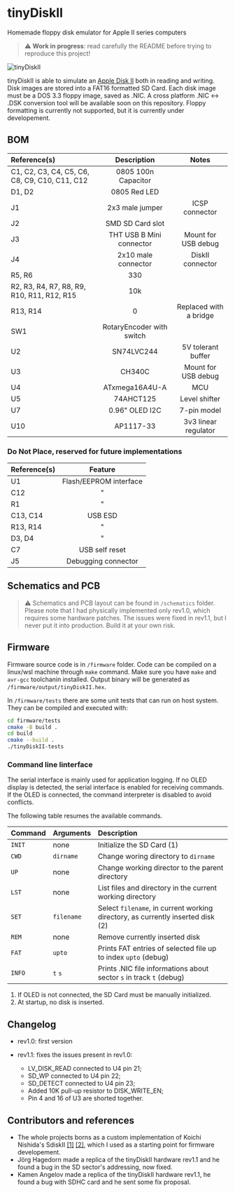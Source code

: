# tinyDiskII

Homemade floppy disk emulator for Apple II series computers

> :warning: **Work in progress**: read carefully the README before trying to reproduce this project!

![tinyDiskII](docs/tinyDiskII.png)

tinyDiskII is able to simulate an [Apple Disk II](https://it.wikipedia.org/wiki/Disk_II) both in reading and writing.
Disk images are stored into a FAT16 formatted SD Card.
Each disk image must be a DOS 3.3 floppy image, saved as .NIC.
A cross platform .NIC <-> .DSK conversion tool will be available soon on this repository.
Floppy formatting is currently not supported, but it is currently under developement.

## BOM

| Reference(s)                                  |        Description        |         Notes          |
| :-------------------------------------------- | :-----------------------: | :--------------------: |
| C1, C2, C3, C4, C5, C6, C8, C9, C10, C11, C12 |    0805 100n Capacitor    |                        |
| D1, D2                                        |       0805 Red LED        |                        |
| J1                                            |      2x3 male jumper      |     ICSP connector     |
| J2                                            |     SMD SD Card slot      |                        |
| J3                                            | THT USB B Mini connector  |  Mount for USB debug   |
| J4                                            |    2x10 male connector    |    DiskII connector    |
| R5, R6                                        |            330            |                        |
| R2, R3, R4, R7, R8, R9, R10, R11, R12, R15    |            10k            |                        |
| R13, R14                                      |             0             | Replaced with a bridge |
| SW1                                           | RotaryEncoder with switch |                        |
| U2                                            |        SN74LVC244         |   5V tolerant buffer   |
| U3                                            |          CH340C           |  Mount for USB debug   |
| U4                                            |      ATxmega16A4U-A       |          MCU           |
| U5                                            |         74AHCT125         |     Level shifter      |
| U7                                            |      0.96" OLED I2C       |      7-pin model       |
| U10                                           |         AP1117-33         |  3v3 linear regulator  |

### Do Not Place, reserved for future implementations

| Reference(s) |        Feature         |
| :----------- | :--------------------: |
| U1           | Flash/EEPROM interface |
| C12          |           "            |
| R1           |           "            |
| C13, C14     |        USB ESD         |
| R13, R14     |           "            |
| D3, D4       |           "            |
| C7           |     USB self reset     |
| J5           |  Debugging connector   |

## Schematics and PCB

> :warning: Schematics and PCB layout can be found in `/schematics` folder. Please note that I had physically implemented only rev1.0, which requires some hardware patches. The issues were fixed in rev1.1, but I never put it into production. Build it at your own risk.

## Firmware

Firmware source code is in `/firmware` folder.
Code can be compiled on a linux/wsl machine through `make` command.
Make sure you have `make` and `avr-gcc` toolchanin installed.
Output binary will be generated as `/firmware/output/tinyDiskII.hex`.

In `/firmware/tests` there are some unit tests that can run on host system.
They can be compiled and executed with:

```bash
cd firmware/tests
cmake -B build .
cd build
cmake --build .
./tinyDiskII-tests
```

### Command line linterface

The serial interface is mainly used for application logging.
If no OLED display is detected, the serial interface is enabled for receiving commands.
If the OLED is connected, the command interpreter is disabled to avoid conflicts.

The following table resumes the available commands.

| Command | Arguments  | Description                                                                     |
| :------ | :--------- | :------------------------------------------------------------------------------ |
| `INIT`  | none       | Initialize the SD Card (1)                                                      |
| `CWD`   | `dirname`  | Change woring directory to `dirname`                                            |
| `UP`    | none       | Change working director to the parent directory                                 |
| `LST`   | none       | List files and directory in the current working directory                       |
| `SET`   | `filename` | Select `filename`, in current working directory, as currently inserted disk (2) |
| `REM`   | none       | Remove currently inserted disk                                                  |
| `FAT`   | `upto`     | Prints FAT entries of selected file up to index `upto` (debug)                  |
| `INFO`  | `t` `s`    | Prints .NIC file informations about sector `s` in track `t` (debug)             |

1. If OLED is not connected, the SD Card must be manually initialized.
2. At startup, no disk is inserted.

## Changelog

* rev1.0: first version
* rev1.1: fixes the issues present in rev1.0:

  * LV_DISK_READ connected to U4 pin 21;
  * SD_WP connected to U4 pin 22;
  * SD_DETECT connected to U4 pin 23;
  * Added 10K pull-up resistor to DISK_WRITE_EN;
  * Pin 4 and 16 of U3 are shorted together.

## Contributors and references

* The whole projects borns as a custom implementation of Koichi Nishida's SdiskII [[1]](https://tulip-house.ddo.jp/digital/SDISK2/english.html) [[2]](https://github.com/suaide/SDisk2), which I used as a starting point for firmware developement.
* Jörg Hagedorn made a replica of the tinyDiskII hardware rev1.1 and he found a bug in the SD sector's addressing, now fixed.
* Kamen Angelov made a replica of the tinyDiskII hardware rev1.1, he found a bug with SDHC card and he sent some fix proposal.
